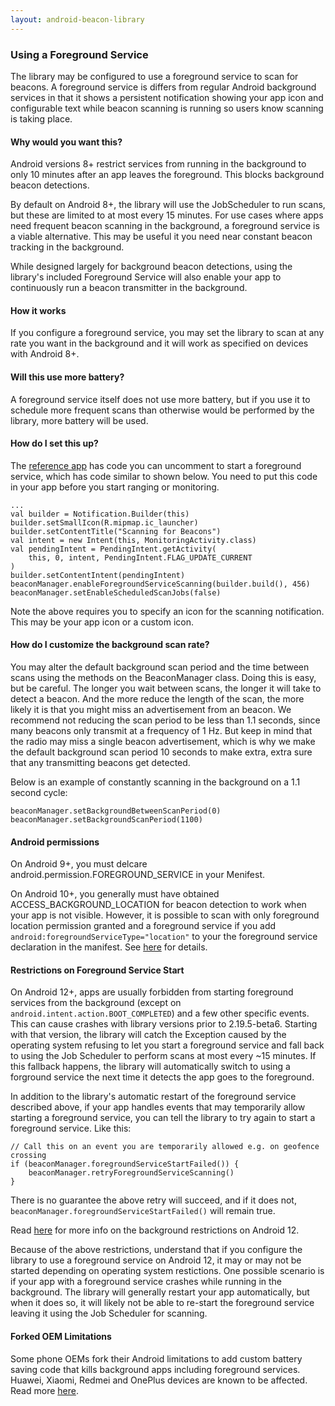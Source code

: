 ```yaml
---
layout: android-beacon-library
---
```


### Using a Foreground Service

The library may be configured to use a foreground service to scan for beacons.  A foreground
service is differs from regular Android background services in that it shows a persistent
notification showing your app icon and configurable text while beacon scanning is running so
users know scanning is taking place.

#### Why would you want this?

Android versions 8+ restrict services from running in the background to only 10 minutes after
an app leaves the foreground.  This blocks background beacon detections.

By default on Android 8+, the library will use the JobScheduler to run scans, but these are
limited to at most every 15 minutes.  For use cases where apps need frequent beacon scanning in the
background, a foreground service is a viable alternative.  This may be useful it you need
near constant beacon tracking in the background.

While designed largely for background beacon detections, using the library's included Foreground Service
will also enable your app to continuously run a beacon transmitter in the background.

#### How it works

If you configure a foreground service, you may set the library to scan at any rate you want in
the background and it will work as specified on devices with Android 8+.

#### Will this use more battery?

A foreground service itself does not use more battery, but if you use it to schedule more frequent
scans than otherwise would be performed by the library, more battery will be used.

#### How do I set this up?

The [reference app](https://github.com/davidgyoung/android-beacon-library-reference-kotlin) has code you can uncomment to start a foreground service, which has code similar
to shown below.  You need to put this code in your app before you start ranging or monitoring.


```
...
val builder = Notification.Builder(this)
builder.setSmallIcon(R.mipmap.ic_launcher)
builder.setContentTitle("Scanning for Beacons")
val intent = new Intent(this, MonitoringActivity.class)
val pendingIntent = PendingIntent.getActivity(
    this, 0, intent, PendingIntent.FLAG_UPDATE_CURRENT
)
builder.setContentIntent(pendingIntent)
beaconManager.enableForegroundServiceScanning(builder.build(), 456)
beaconManager.setEnableScheduledScanJobs(false)

```

Note the above requires you to specify an icon for the scanning notification.  This may be your app icon or a custom icon.

#### How do I customize the background scan rate?

You may alter the default background scan period and the time between scans using the methods on the BeaconManager class.  Doing this is easy, but be careful.  The longer you wait
between scans, the longer it will take to detect a beacon.  And the more reduce the length of the scan, the more likely it is that you might miss an advertisement from an beacon.  We recommend not reducing the scan period to be less than 1.1 seconds, since many beacons only transmit at a frequency of 1 Hz.  But keep in mind that the radio may miss a single beacon advertisement, which is why we make the default background scan period 10 seconds to make extra, extra sure that any transmitting beacons get detected.

Below is an example of constantly scanning in the background on a 1.1 second cycle:

```
beaconManager.setBackgroundBetweenScanPeriod(0)
beaconManager.setBackgroundScanPeriod(1100)
```

#### Android permissions

On Android 9+, you must delcare android.permission.FOREGROUND_SERVICE in your Menifest.  

On Android 10+, you generally must have obtained ACCESS_BACKGROUND_LOCATION for beacon detection to work when your app is not visible.  However, it is possible to scan with only foreground location permission
granted and a foreground service if you add `android:foregroundServiceType="location"` to your the foreground service declaration in the manifest.  See [here](https://developer.android.com/training/location/receive-location-updates) for details.

#### Restrictions on Foreground Service Start

On Android 12+, apps are usually forbidden from starting foreground services from the background (except on `android.intent.action.BOOT_COMPLETED`) and a few other specific events.  This can cause crashes with library versions prior to 2.19.5-beta6.  Starting with that version, the library will catch the Exception caused by the operating system refusing to let you start a foreground service and fall back to using the Job Scheduler to perform scans at most every ~15 minutes.  If this fallback happens, the library will automatically switch to using a forground service the next time it detects the app goes to the foreground.

In addition to the library's automatic restart of the foreground service described  above, if your app handles events that may temporarily allow starting a foreground service, you can tell the library to try again to start a foreground service.  Like this:

```
// Call this on an event you are temporarily allowed e.g. on geofence crossing
if (beaconManager.foregroundServiceStartFailed()) {
    beaconManager.retryForegroundServiceScanning()
}
```

There is no guarantee the above retry will succeed, and if it does not, `beaconManager.foregroundServiceStartFailed()` will remain true.

Read [here](https://developer.android.com/guide/components/foreground-services#background-start-restrictions) for more info on the background restrictions on Android 12.

Because of the above restrictions, understand that if you configure the library to use a foreground service on Android 12, it may or may not be started depending on operating system restictions.  One possible scenario is if your app with a foreground service crashes while running in the background.  The library will generally restart your app automatically, but when it does so, it will likely not be able to re-start the foreground service leaving it using the Job Scheduler for scanning.
 

#### Forked OEM Limitations

Some phone OEMs fork their Android limitations to add custom battery saving code that kills background apps including foreground services.  Huawei, Xiaomi, Redmei and OnePlus devices are known to be affected.  Read more [here](http://www.davidgyoungtech.com/2019/04/30/the-rise-of-the-nasty-forks).
